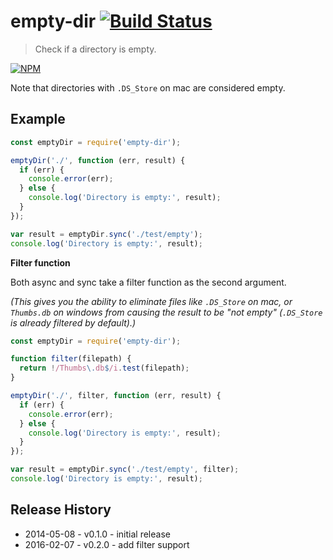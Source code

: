 # empty-dir [![Build Status](https://secure.travis-ci.org/tkellen/js-empty-dir.svg?branch=master)](http://travis-ci.org/tkellen/js-empty-dir)
> Check if a directory is empty.

[![NPM](https://nodei.co/npm/empty-dir.png)](https://nodei.co/npm/empty-dir/)

Note that directories with `.DS_Store` on mac are considered empty.

## Example
```js
const emptyDir = require('empty-dir');

emptyDir('./', function (err, result) {
  if (err) {
    console.error(err);
  } else {
    console.log('Directory is empty:', result);
  }
});

var result = emptyDir.sync('./test/empty');
console.log('Directory is empty:', result);
```

**Filter function**

Both async and sync take a filter function as the second argument.

_(This gives you the ability to eliminate files like `.DS_Store` on mac, or `Thumbs.db` on windows from causing the result to be "not empty" (`.DS_Store` is already filtered by default).)_

```js
const emptyDir = require('empty-dir');

function filter(filepath) {
  return !/Thumbs\.db$/i.test(filepath);
}

emptyDir('./', filter, function (err, result) {
  if (err) {
    console.error(err);
  } else {
    console.log('Directory is empty:', result);
  }
});

var result = emptyDir.sync('./test/empty', filter);
console.log('Directory is empty:', result);
```

## Release History

* 2014-05-08 - v0.1.0 - initial release
* 2016-02-07 - v0.2.0 - add filter support
